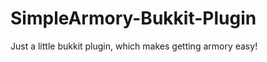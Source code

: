 SimpleArmory-Bukkit-Plugin
==========================

Just a little bukkit plugin, which makes getting armory easy!
